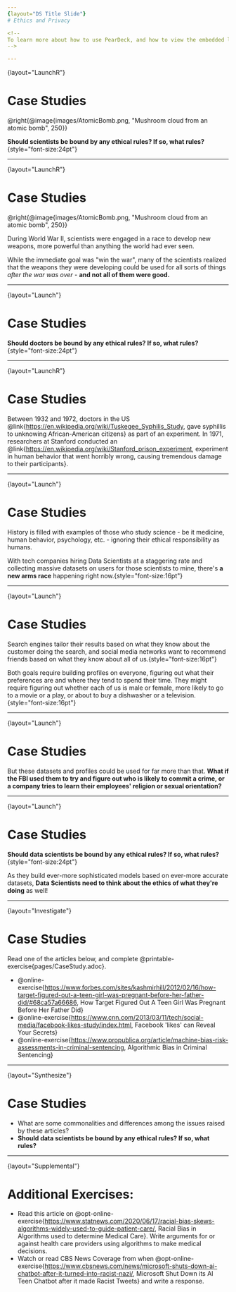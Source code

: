 ```yaml
---
{layout="DS Title Slide"}
# Ethics and Privacy

<!--
To learn more about how to use PearDeck, and how to view the embedded links on these slides without going into present mode visit https://help.peardeck.com/en
-->

---
```

{layout="LaunchR"}
# Case Studies

@right{@image{images/AtomicBomb.png, "Mushroom cloud from an atomic bomb", 250}}

**Should scientists be bound by any ethical rules? If so, what rules?**{style="font-size:24pt"}


---
{layout="LaunchR"}
# Case Studies

@right{@image{images/AtomicBomb.png, "Mushroom cloud from an atomic bomb", 250}}

During World War II, scientists were engaged in a race to develop new weapons, more powerful than anything the world had ever seen. 

While the immediate goal was "win the war", many of the scientists realized that the weapons they were developing could be used for all sorts of things _after the war was over_ - **and not all of them were good.**

<!--

-->
---
{layout="Launch"}
# Case Studies

**Should doctors be bound by any ethical rules? If so, what rules?**{style="font-size:24pt"}

---
{layout="LaunchR"}
# Case Studies

Between 1932 and 1972, doctors in the US @link{https://en.wikipedia.org/wiki/Tuskegee_Syphilis_Study, gave syphillis to unknowing African-American citizens} as part of an experiment. In 1971, researchers at Stanford conducted an @link{https://en.wikipedia.org/wiki/Stanford_prison_experiment, experiment in human behavior that went horribly wrong, causing tremendous damage to their participants}.

---
{layout="Launch"}
# Case Studies

History is filled with examples of those who study science - be it medicine, human behavior, psychology, etc. - ignoring their ethical responsibility as humans.

With tech companies hiring Data Scientists at a staggering rate and collecting massive datasets on users for those scientists to mine, there's **a new arms race** happening right now.{style="font-size:16pt"} 

---
{layout="Launch"}
# Case Studies

Search engines tailor their results based on what they know about the customer doing the search, and social media networks want to recommend friends based on what they know about all of us.{style="font-size:16pt"} 

Both goals require building profiles on everyone, figuring out what their preferences are and where they tend to spend their time. They might require figuring out whether each of us is male or female, more likely to go to a movie or a play, or about to buy a dishwasher or a television.{style="font-size:16pt"}

<!--

-->

---
{layout="Launch"}
# Case Studies

But these datasets and profiles could be used for far more than that. **What if the FBI used them to try and figure out who is likely to commit a crime, or a company tries to learn their employees' religion or sexual orientation?**

---
{layout="Launch"}
# Case Studies

**Should data scientists be bound by any ethical rules? If so, what rules?**{style="font-size:24pt"}


As they build ever-more sophisticated models based on ever-more accurate datasets, **Data Scientists need to think about the ethics of what they're doing** as well!

<!--

-->
---
{layout="Investigate"}
# Case Studies

Read one of the articles below, and complete @printable-exercise{pages/CaseStudy.adoc}.

- @online-exercise{https://www.forbes.com/sites/kashmirhill/2012/02/16/how-target-figured-out-a-teen-girl-was-pregnant-before-her-father-did/#68ca57a66686, How Target Figured Out A Teen Girl Was Pregnant Before Her Father Did}
- @online-exercise{https://www.cnn.com/2013/03/11/tech/social-media/facebook-likes-study/index.html, Facebook 'likes' can Reveal Your Secrets}
- @online-exercise{https://www.propublica.org/article/machine-bias-risk-assessments-in-criminal-sentencing, Algorithmic Bias in Criminal Sentencing}

<!--
Divide the class into groups of 3-4, and assign each group a different case study. After they complete the worksheet, have each group choose one person to share back with the class.
-->
---
{layout="Synthesize"}
# Case Studies

- What are some commonalities and differences among the issues raised by these articles?
- **Should data scientists be bound by any ethical rules? If so, what rules?**

<!--
Give students time to discuss and share back. Encourage students to share back differing views on the articles.

-->
---
{layout="Supplemental"}
# Additional Exercises:
- Read this article on @opt-online-exercise{https://www.statnews.com/2020/06/17/racial-bias-skews-algorithms-widely-used-to-guide-patient-care/, Racial Bias in Algorithms used to determine Medical Care}. Write arguments for or against health care providers using algorithms to make medical decisions.
- Watch or read CBS News Coverage from when @opt-online-exercise{https://www.cbsnews.com/news/microsoft-shuts-down-ai-chatbot-after-it-turned-into-racist-nazi/, Microsoft Shut Down its AI Teen Chatbot after it made Racist Tweets} and write a response.
<!--

-->
